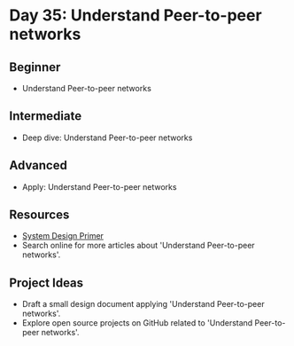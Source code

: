# Day 35: Understand Peer-to-peer networks

## Beginner
- Understand Peer-to-peer networks

## Intermediate
- Deep dive: Understand Peer-to-peer networks

## Advanced
- Apply: Understand Peer-to-peer networks

## Resources
- [System Design Primer](https://github.com/donnemartin/system-design-primer/search?q=Understand+Peer-to-peer+networks)
- Search online for more articles about 'Understand Peer-to-peer networks'.

## Project Ideas
- Draft a small design document applying 'Understand Peer-to-peer networks'.
- Explore open source projects on GitHub related to 'Understand Peer-to-peer networks'.
